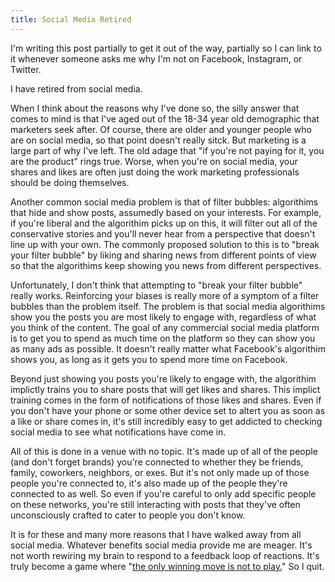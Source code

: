 ```yaml
---
title: Social Media Retired
---
```


I'm writing this post partially to get it out of the way, partially so I can link to it whenever someone asks me why I'm not on Facebook, Instagram, or Twitter.

I have retired from social media.

When I think about the reasons why I've done so, the silly answer that comes to mind is that I've aged out of the 18-34 year old demographic that marketers seek after. Of course, there are older and younger people who are on social media, so that point doesn't really sitck. But marketing is a large part of why I've left. The old adage that "if you're not paying for it, you are the product" rings true. Worse, when you're on social media, your shares and likes are often just doing the work marketing professionals should be doing themselves. 

Another common social media problem is that of filter bubbles: algorithims that hide and show posts, assumedly based on your interests. For example, if you're liberal and the algorithim picks up on this, it will filter out all of the conservative stories and you'll never hear from a perspective that doesn't line up with your own. The commonly proposed solution to this is to "break your filter bubble" by liking and sharing news from different points of view so that the algorithims keep showing you news from different perspectives.

Unfortunately, I don't think that attempting to "break your filter bubble" really works. Reinforcing your biases is really more of a symptom of a filter bubbles than the problem itself. The problem is that social media algorithims show you the posts you are most likely to engage with, regardless of what you think of the content. The goal of any commercial social media platform is to get you to spend as much time on the platform so they can show you as many ads as possible. It doesn't really matter what Facebook's algorithim shows you, as long as it gets you to spend more time on Facebook.

Beyond just showing you posts you're likely to engage with, the algorithim implictly trains you to share posts that will get likes and shares. This implict training comes in the form of notifications of those likes and shares. Even if you don't have your phone or some other device set to altert you as soon as a like or share comes in, it's still incredibly easy to get addicted to checking social media to see what notifications have come in.

All of this is done in a venue with no topic. It's made up of all of the people (and don't forget brands) you're connected to whether they be friends, family, coworkers, neighbors, or exes. But it's not only made up of those people you're connected to, it's also made up of the people they're connected to as well. So even if you're careful to only add specific people on these networks, you're still interacting with posts that they've often unconsciously crafted to cater to people you don't know.

It is for these and many more reasons that I have walked away from all social media. Whatever benefits social media provide me are meager. It's not worth rewiring my brain to respond to a feedback loop of reactions. It's truly become a game where "[the only winning move is not to play.](https://en.wikipedia.org/wiki/WarGames)" So I quit.